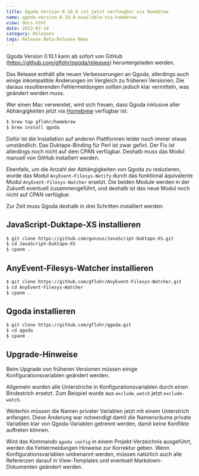 ```yaml
---
title: Qgoda Version 0.10.0 ist jetzt verfuegbar via Homebrew
name: qgoda-version-0.10.0-available-via-homebrew
view: docs.html
date: 2023-07-14
category: Releases
tags: Release Beta-Release News
---
```

Qgoda Version 0.10.1 kann ab sofort von GitHub
(https://github.com/gflohr/qgoda/releases) heruntergeladen werden.

Das Release enthält alle neuen Verbesserungen an Qgoda, allerdings auch
einige inkompatible Änderungen im Vergleich zu früheren Versionen.  Die
daraus resultierenden Fehlermeldungen sollten jedoch klar vermitteln, was
geändert werden muss.

Wer einen Mac verwendet, wird sich freuen, dass Qgoda inklusive aller
Abhängigkeiten jetzt via [Homebrew](https://brew.sh) verfügbar ist:

```sh
$ brew tap gflohr/homebrew
$ brew install qgoda
```

Dafür ist die Installation auf anderen Plattformen leider noch immer etwas
umständlich. Das Duktape-Binding für Perl ist zwar gefixt. Der Fix ist
allerdings noch nicht auf dem CPAN verfügbar. Deshalb muss das Modul manuell
von GitHub installiert werden.

Ebenfalls, um die Anzahl der Abhängigkeiten von Qgoda zu reduzieren, wurde
das Modul `AnyEvent-Filesys-Notify` durch das funktional äquivalente Modul
`AnyEvent-Filesys-Watcher` ersetzt. Die beiden Module werden in der Zukunft
eventuell zusammengeführt, und deshalb ist das neue Modul noch nicht auf
CPAN verfügbar.

Zur Zeit muss Qgoda deshalb in drei Schritten installiert werden:

## JavaScript-Duktape-XS installieren

```sh
$ git clone https://github.com/gonzus/JavaScript-Duktape-XS.git
$ cd JavaScript-Duktape-XS
$ cpanm .
```

## AnyEvent-Filesys-Watcher installieren

```sh
$ git clone https://github.com/gflohr/AnyEvent-Filesys-Watcher.git
$ cd AnyEvent-Filesys-Watcher
$ cpanm .
```

## Qgoda installieren

```sh
$ git clone https://github.com/gflohr/qgoda.git
$ cd qgoda
$ cpanm .
```

## Upgrade-Hinweise

Beim Upgrade von früheren Versionen müssen einige Konfigurationsvariablen
geändert werden.

Allgemein wurden alle Unterstriche in Konfigurationsvariablen durch einen
Bindestrich ersetzt. Zum Beispiel wurde aus `exclude_watch` jetzt
`exclude-watch`.

Weiterhin müssen die Namen privater Variablen jetzt mit einem Unterstrich
anfangen. Diese Änderung war notwendigt damit die Namensräume private Variablen
klar von Qgoda-Variablen getrennt werden, damit keine Konflikte auftreten
können.

Wird das Kommando `qgoda config` in einem Projekt-Verzeichnis ausgeführt,
werden die Fehlermeldungen Hinweise zur Korrektur geben. Wenn
Konfigurationsvariablen umbenannt werden, müssen natürlich auch alle
Referenzen darauf in View-Templates und eventuell Markdown-Dokumenten
geändert werden.
